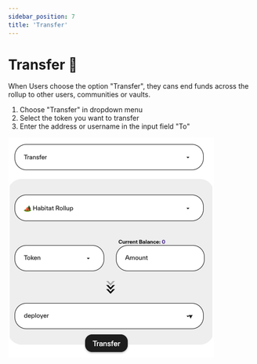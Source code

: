 ```yaml
---
sidebar_position: 7
title: 'Transfer'
---
```


# Transfer 📡

When Users choose the option "Transfer", they cans end funds across the rollup to other users, communities or vaults.

1. Choose "Transfer" in dropdown menu
2. Select the token you want to transfer
3. Enter the address or username in the input field "To"

![img](img/transfer.png)
